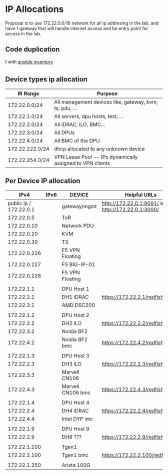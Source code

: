 # IP Allocations

Proposal is to use 172.22.0.0/16 network for all ip addresing in the lab, and have 1 gateway that will handle internet access and be entry point for access in the lab.

## Code duplication

:exclamation: with [ansible inventory](../ansible/inventory)

## Device types ip allocation

| IR Range            | Purpose                                                     |
|-----------------    |---------------------------------------------------------    |
| 172.22.0.0/24       | All management devices like, gateway, kvm, ts, pdu, ...     |
| 172.22.1.0/24       | All servers, dpu hosts, test, ...                           |
| 172.22.2.0/24       | All iDRAC, iLO, BMC...                                      |
| 172.22.3.0/24       | All DPUs                                                    |
| 172.22.4.0/24       | All BMC of the DPU                                          |
| 172.22.222.0/24     | dhcp allocated to any unknown device                        |
| 172.22.254.0/24     | VPN Lease Pool -- IPs dynamically assigned to VPN clients   |

## Per Device IP allocation

| IPv4                          | IPv6     | DEVICE           | Helpful URLs   |
|---------------------------    |------    |----------------- |----------------|
| public ip / 172.22.0.1        |          | gateway/mgmt     | <http://172.22.0.1:9091/> and <http://172.22.0.1:3000/> |
| 172.22.0.5                    |          | ToR              |                                  |
| 172.22.0.10                   |          | Network PDU      |                                  |
| 172.22.0.20                   |          | KVM              |                                  |
| 172.22.0.30                   |          | TS               |                                  |
| 172.22.0.226                  |          | F5 VPN Floating  |                                  |
| 172.22.0.227                  |          | F5 BIG-IP-01     |                                  |
| 172.22.0.228                  |          | F5 VPN Floating  |                                  |
|                               |          |                  |                                  |
| 172.22.1.1                    |          | DPU Host 1       |                                  |
| 172.22.2.1                    |          | DH1 iDRAC        | <https://172.22.2.1/redfish/v1/> |
| 172.22.3.1                    |          | AMD DSC200       |                                  |
|                               |          |                  |                                  |
| 172.22.1.2                    |          | DPU Host 2       |                                  |
| 172.22.2.2                    |          | DH2 iLO          | <https://172.22.2.2/redfish/v1/> |
| 172.22.3.2                    |          | Nvidia BF2       |                                  |
| 172.22.4.2                    |          | Nvidia BF2 bmc   | <https://172.22.4.2/redfish/v1/> |
|                               |          |                  |                                  |
| 172.22.1.3                    |          | DPU Host 3       |                                  |
| 172.22.2.3                    |          | DH3 iLO          | <https://172.22.2.3/redfish/v1/> |
| 172.22.3.3                    |          | Marvell CN106    |                                  |
| 172.22.4.3                    |          | Marvell CN106 bmc | <https://172.22.4.3/redfish/v1/> |
|                               |          |                  |                                  |
| 172.22.1.4                    |          | DPU Host 4       |                                  |
| 172.22.2.4                    |          | DH4 iDRAC        | <https://172.22.2.4/redfish/v1/> |
| 172.22.4.4                    |          | Intel DYP imc    |                                  |
|                               |          |                  |                                  |
| 172.22.1.9                    |          | DPU Host 9       |                                  |
| 172.22.2.9                    |          | DH9 ???          | <https://172.22.2.9/redfish/v1/> |
|                               |          |                  |                                  |
| 172.22.1.100                  |          | Tgen1            |                                  |
| 172.22.2.100                  |          | Tgen1 bmc        | <https://172.22.2.100/redfish/v1/> |
|                               |          |                  |                                  |
| 172.22.1.250                  |          | Arista 100G      |                                  |
